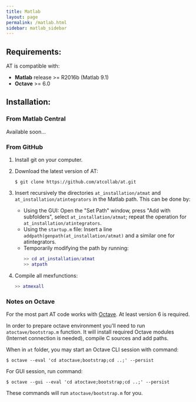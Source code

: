 ```yaml
---
title: Matlab
layout: page
permalink: /matlab.html
sidebar: matlab_sidebar
---
```

## Requirements:
AT is compatible with:
- **Matlab** release >= R2016b (Matlab 9.1)
- **Octave** >= 6.0

## Installation:
### From Matlab Central
Available soon…
### From GitHub
1. Install git on your computer.

2. Download the latest version of AT:
    ```shell
    $ git clone https://github.com/atcollab/at.git
    ```

3. Insert recursively the directories `at_installation/atmat` and
`at_installation/atintegrators` in the Matlab path. This can be done by:
    - Using the GUI:
        Open the "Set Path" window, press "Add with subfolders", select
        `at_installation/atmat`; repeat the operation for
        `at_installation/atintegrators`.
    - Using the `startup.m` file:
        Insert a line `addpath(genpath(at_installation/atmat)` and a similar
        one for atintegrators.
    - Temporarily modifying the path by running:
      ```matlab
      >> cd at_installation/atmat
      >> atpath
      ```

4. Compile all mexfunctions:
   ```matlab
   >> atmexall
   ```

### Notes on Octave ###

For the most part AT code works with [Octave](https://www.gnu.org/software/octave/).
At least version 6 is required.

In order to prepare octave environment you'll need to run `atoctave/bootstrap.m` function.
It will install required Octave modules (Internet connection is needed), compile C sources and add
paths.

When in `at` folder, you may start an Octave CLI session with command:
```shell
$ octave --eval 'cd atoctave;bootstrap;cd ..;' --persist
```
For GUI session, run command:
```shell
$ octave --gui --eval 'cd atoctave;bootstrap;cd ..;' --persist
```
These commands will run `atoctave/bootstrap.m` for you.

